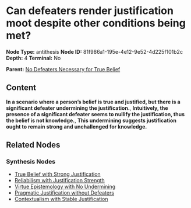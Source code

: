 # Can defeaters render justification moot despite other conditions being met?

**Node Type:** antithesis
**Node ID:** 81f986a1-195e-4e12-9e52-4d225f101b2c
**Depth:** 4
**Terminal:** No

**Parent:** [No Defeaters Necessary for True Belief](no-defeaters-necessary-for-true-belief-synthesis-1969747b-cf99-4e2a-bfa0-4bd52c981d0a.md)

## Content

**In a scenario where a person’s belief is true and justified, but there is a significant defeater undermining the justification.**, **Intuitively, the presence of a significant defeater seems to nullify the justification, thus the belief is not knowledge.**, **This undermining suggests justification ought to remain strong and unchallenged for knowledge.**

## Related Nodes

### Synthesis Nodes

- [True Belief with Strong Justification](true-belief-with-strong-justification-synthesis-558882f3-7e8d-4bc2-8497-7d5025fb4856.md)
- [Reliabilism with Justification Strength](reliabilism-with-justification-strength-synthesis-994bb66b-7943-47f1-a08a-a1213d267d60.md)
- [Virtue Epistemology with No Undermining](virtue-epistemology-with-no-undermining-synthesis-de1ad0c5-373d-4fad-aed0-cdb79ee7cb65.md)
- [Pragmatic Justification without Defeaters](pragmatic-justification-without-defeaters-synthesis-b4406161-e7d1-43ac-91dc-207facbe4d7b.md)
- [Contextualism with Stable Justification](contextualism-with-stable-justification-synthesis-f1fe190f-927d-4e55-bc5c-b0f93a1da60b.md)
